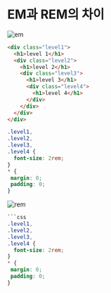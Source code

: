 EM과 REM의 차이
===

![em](https://user-images.githubusercontent.com/43127789/100442963-37b5ab80-30ec-11eb-8afb-b8ce273041d1.PNG)
```html
<div class="level1">
  <h1>level 1</h1>
  <div class="level2">
    <h1>level 2</h1>
    <div class="level3">
      <h1>level 3</h1>
      <div class="level4">
        <h1>level 4</h1>
      </div>
    </div>
  </div>
</div>
```
```css
.level1,
.level2,
.level3,
.level4 {
  font-size: 2rem;
}
* {
 margin: 0;
 padding: 0;
}
```
![rem](https://user-images.githubusercontent.com/43127789/100442517-844cb700-30eb-11eb-8913-b82441c4156e.PNG)
```css
```css
.level1,
.level2,
.level3,
.level4 {
  font-size: 2rem;
}
* {
 margin: 0;
 padding: 0;
}
```
